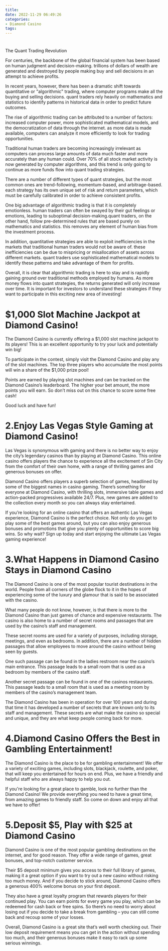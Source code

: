 ```yaml
---
title: 
date: 2022-11-29 06:49:26
categories:
- Diamond Casino
tags:
---
```



# 

The Quant Trading Revolution

For centuries, the backbone of the global financial system has been based on human judgment and decision-making. trillions of dollars of wealth are generated and destroyed by people making buy and sell decisions in an attempt to achieve profits. 

In recent years, however, there has been a dramatic shift towards quantitative or "algorithmic" trading, where computer programs make all the buying and selling decisions. quant traders rely heavily on mathematics and statistics to identify patterns in historical data in order to predict future outcomes. 

The rise of algorithmic trading can be attributed to a number of factors: increased computer power, more sophisticated mathematical models, and the democratization of data through the internet. as more data is made available, computers can analyze it more efficiently to look for trading opportunities. 

Traditional human traders are becoming increasingly irrelevant as computers can process large amounts of data much faster and more accurately than any human could. Over 70% of all stock market activity is now generated by computer algorithms, and this trend is only going to continue as more funds flow into quant trading strategies. 

There are a number of different types of quant strategies, but the most common ones are trend-following, momentum-based, and arbitrage-based. each strategy has its own unique set of risk and return parameters, which must be carefully calibrated in order to achieve consistent profits. 

One big advantage of algorithmic trading is that it is completely emotionless. human traders can often be swayed by their gut feelings or emotions, leading to suboptimal decision-making.quant traders, on the other hand, follow pre-determined rules that are based purely on mathematics and statistics. this removes any element of human bias from the investment process. 

In addition, quantitative strategies are able to exploit inefficiencies in the markets that traditional human traders would not be aware of. these inefficiencies can be due to mispricing or misallocation of assets across different markets. quant traders use sophisticated mathematical models to identify these patterns and take advantage of them for profits. 

Overall, it is clear that algorithmic trading is here to stay and is rapidly gaining ground over traditional methods employed by humans. As more money flows into quant strategies, the returns generated will only increase over time. It is important for investors to understand these strategies if they want to participate in this exciting new area of investing!

# $1,000 Slot Machine Jackpot at Diamond Casino!

The Diamond Casino is currently offering a $1,000 slot machine jackpot to its players! This is an excellent opportunity to try your luck and potentially win big!

To participate in the contest, simply visit the Diamond Casino and play any of the slot machines. The top three players who accumulate the most points will win a share of the $1,000 prize pool!

Points are earned by playing slot machines and can be tracked on the Diamond Casino’s leaderboard. The higher your bet amount, the more points you will earn. So don’t miss out on this chance to score some free cash!

Good luck and have fun!

# 2.Enjoy Las Vegas Style Gaming at Diamond Casino!

Las Vegas is synonymous with gaming and there is no better way to enjoy the city’s legendary casinos than by playing at Diamond Casino. This online casino offers players the chance to experience all the excitement of Sin City from the comfort of their own home, with a range of thrilling games and generous bonuses on offer.

Diamond Casino offers players a superb selection of games, headlined by some of the biggest names in casino gaming. There’s something for everyone at Diamond Casino, with thrilling slots, immersive table games and action-packed progressives available 24/7. Plus, new games are added to the collection every month so you can always stay entertained.

If you’re looking for an online casino that offers an authentic Las Vegas experience, Diamond Casino is the perfect choice. Not only do you get to play some of the best games around, but you can also enjoy generous bonuses and promotions that give you plenty of opportunities to score big wins. So why wait? Sign up today and start enjoying the ultimate Las Vegas gaming experience!

# 3.What Happens in Diamond Casino Stays in Diamond Casino

The Diamond Casino is one of the most popular tourist destinations in the world. People from all corners of the globe flock to it in the hopes of experiencing some of the luxury and glamour that is said to be associated with the casino.

What many people do not know, however, is that there is more to the Diamond Casino than just games of chance and expensive restaurants. The casino is also home to a number of secret rooms and passages that are used by the casino’s staff and management.

These secret rooms are used for a variety of purposes, including storage, meetings, and even as bedrooms. In addition, there are a number of hidden passages that allow employees to move around the casino without being seen by guests.

One such passage can be found in the ladies restroom near the casino’s main entrance. This passage leads to a small room that is used as a bedroom by members of the casino staff.

Another secret passage can be found in one of the casinos restaurants. This passage leads to a small room that is used as a meeting room by members of the casino’s management team.

The Diamond Casino has been in operation for over 100 years and during that time it has developed a number of secrets that are known only to its staff and management. These secrets are what make the casino so special and unique, and they are what keep people coming back for more.

# 4.Diamond Casino Offers the Best in Gambling Entertainment!

The Diamond Casino is the place to be for gambling entertainment! We offer a variety of exciting games, including slots, blackjack, roulette, and poker, that will keep you entertained for hours on end. Plus, we have a friendly and helpful staff who are always happy to help you out.

If you're looking for a great place to gamble, look no further than the Diamond Casino! We provide everything you need to have a great time, from amazing games to friendly staff. So come on down and enjoy all that we have to offer!

# 5.Deposit $5, Play with $25 at Diamond Casino

Diamond Casino is one of the most popular gambling destinations on the internet, and for good reason. They offer a wide range of games, great bonuses, and top-notch customer service.

Their $5 deposit minimum gives you access to their full library of games, making it a great option if you want to try out a new casino without risking too much money. And if you decide to stick around, Diamond Casino offers a generous 400% welcome bonus on your first deposit.

They also have a great loyalty program that rewards players for their continued play. You can earn points for every game you play, which can be redeemed for cash back or free spins. So there’s no need to worry about losing out if you decide to take a break from gambling – you can still come back and recoup some of your losses.

Overall, Diamond Casino is a great site that’s well worth checking out. Their low deposit requirement means you can get in the action without spending too much, and their generous bonuses make it easy to rack up some serious winnings.